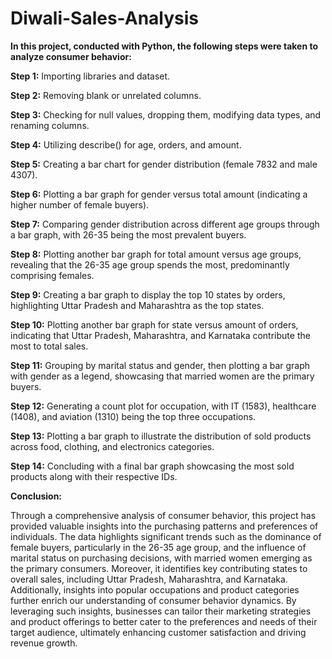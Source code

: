# Diwali-Sales-Analysis

**In this project, conducted with Python, the following steps were taken to analyze consumer behavior:**

**Step 1:** Importing libraries and dataset.

**Step 2:** Removing blank or unrelated columns.

**Step 3:** Checking for null values, dropping them, modifying data types, and renaming columns.

**Step 4:** Utilizing describe() for age, orders, and amount.

**Step 5:** Creating a bar chart for gender distribution (female 7832 and male 4307).

**Step 6:** Plotting a bar graph for gender versus total amount (indicating a higher number of female buyers).

**Step 7:** Comparing gender distribution across different age groups through a bar graph, with 26-35 being the most prevalent buyers.

**Step 8:** Plotting another bar graph for total amount versus age groups, revealing that the 26-35 age group spends the most, predominantly comprising females.

**Step 9:** Creating a bar graph to display the top 10 states by orders, highlighting Uttar Pradesh and Maharashtra as the top states.

**Step 10:** Plotting another bar graph for state versus amount of orders, indicating that Uttar Pradesh, Maharashtra, and Karnataka contribute the most to total sales.

**Step 11:** Grouping by marital status and gender, then plotting a bar graph with gender as a legend, showcasing that married women are the primary buyers.

**Step 12:** Generating a count plot for occupation, with IT (1583), healthcare (1408), and aviation (1310) being the top three occupations.

**Step 13:** Plotting a bar graph to illustrate the distribution of sold products across food, clothing, and electronics categories.

**Step 14:** Concluding with a final bar graph showcasing the most sold products along with their respective IDs.


**Conclusion:**

Through a comprehensive analysis of consumer behavior, this project has provided valuable insights into the purchasing patterns and preferences of individuals. The data highlights significant trends such as the dominance of female buyers, particularly in the 26-35 age group, and the influence of marital status on purchasing decisions, with married women emerging as the primary consumers. Moreover, it identifies key contributing states to overall sales, including Uttar Pradesh, Maharashtra, and Karnataka. Additionally, insights into popular occupations and product categories further enrich our understanding of consumer behavior dynamics. By leveraging such insights, businesses can tailor their marketing strategies and product offerings to better cater to the preferences and needs of their target audience, ultimately enhancing customer satisfaction and driving revenue growth.
